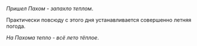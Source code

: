 _Пришел Пахом - запахло теплом_.

Практически повсюду с этого дня устанавливается совершенно летняя погода.

_На Пахома тепло - всё лето тёплое_.